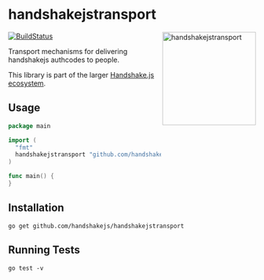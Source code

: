# handshakejstransport

<img src="https://raw.githubusercontent.com/handshakejs/handshakejstransport/master/handshakejstransport.gif" alt="handshakejstransport" align="right" width="190" />

[![BuildStatus](https://travis-ci.org/handshakejs/handshakejstransport.png?branch=master)](https://travis-ci.org/handshakejs/handshakejstransport)

Transport mechanisms for delivering handshakejs authcodes to people.

This library is part of the larger [Handshake.js ecosystem](https://github.com/handshakejs).

## Usage

```go
package main

import (
  "fmt"
  handshakejstransport "github.com/handshakejs/handshakejstransport"
)

func main() {
}
```

## Installation

```
go get github.com/handshakejs/handshakejstransport
```

## Running Tests

```
go test -v
```
